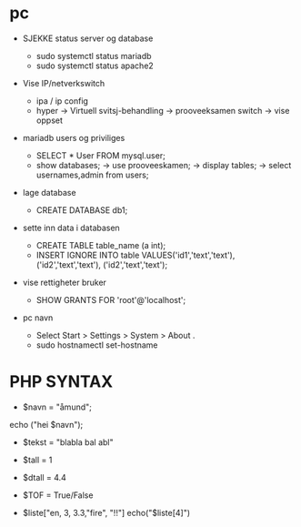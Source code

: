 # pc
- SJEKKE status server og database
  - sudo systemctl status mariadb
  - sudo systemctl status apache2
  

-  Vise IP/netverkswitch
    - ipa  / ip config
    - hyper -> Virtuell svitsj-behandling -> prooveeksamen switch -> vise oppset


- mariadb users og priviliges
  - SELECT * User FROM mysql.user;
  - show databases; -> use prooveeskamen; -> display tables; -> select usernames,admin from users;


- lage database
  - CREATE DATABASE db1;


- sette inn data  i databasen
  - CREATE TABLE table_name (a int); 
  - INSERT IGNORE
    INTO table 
    VALUES('id1','text','text'),
    ('id2','text','text'),
    ('id2','text','text');


- vise rettigheter bruker
  - SHOW GRANTS FOR 'root'@'localhost';


- pc navn
  - Select Start > Settings > System > About .
  - sudo hostnamectl set-hostname <newhostname>

# PHP SYNTAX

- $navn = "åmund";

echo ("hei $navn");

- $tekst = "blabla bal abl"



- $tall = 1
- $dtall = 4.4
- $TOF = True/False
- $liste["en, 3, 3.3,"fire", "!!"]
echo("$liste[4]")